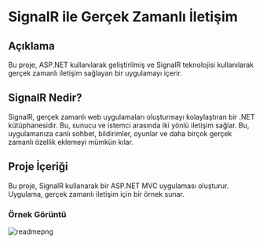 #  SignalR ile Gerçek Zamanlı İletişim

## Açıklama
Bu proje, ASP.NET kullanılarak geliştirilmiş ve SignalR teknolojisi kullanılarak gerçek zamanlı iletişim sağlayan bir uygulamayı içerir.

## SignalR Nedir?
SignalR, gerçek zamanlı web uygulamaları oluşturmayı kolaylaştıran bir .NET kütüphanesidir. Bu, sunucu ve istemci arasında iki yönlü iletişim sağlar. Bu, uygulamanıza canlı sohbet, bildirimler, oyunlar ve daha birçok gerçek zamanlı özellik eklemeyi mümkün kılar.

## Proje İçeriği
Bu proje, SignalR kullanarak bir ASP.NET MVC uygulaması oluşturur. Uygulama, gerçek zamanlı iletişim için bir örnek sunar.

### Örnek Görüntü

![readmepng](https://github.com/yilmazmuharrem/ChatAppSignalR/assets/77534239/0550a090-b9cf-4bc1-9cba-249e3e3c6475)
